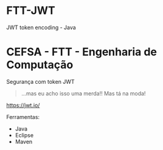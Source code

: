 # FTT-JWT
JWT token encoding - Java

# CEFSA - FTT - Engenharia de Computação

Segurança com token JWT

> ...mas eu acho isso uma merda!! Mas tá na moda!

https://jwt.io/

Ferramentas:

- Java
- Eclipse
- Maven
